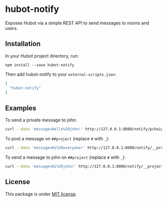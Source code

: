 # hubot-notify

Exposes Hubot via a simple REST API to send messages to rooms and users.

## Installation

In your Hubot project directory, run:
```
npm install --save hubot-notify
```

Then add hubot-notify to your `external-scripts.json`:
```json
[
  "hubot-notify"
]
```


## Examples

To send a private message to john:
```bash
curl --data 'message=Hello%20john!' http://127.0.0.1:8080/notify/pchaigno
```

To post a message on `##project` (replace `#` with `_`):
```bash
curl --data 'message=Hi%20everyone!' http://127.0.0.1:8080/notify/__project
```

To send a message to john on `##project` (replace `#` with `_`):
```bash
curl --data 'message=Hi%20john!' http://127.0.0.1:8080/notify/__project/john
```


## License

This package is under [MIT license](LICENSE).
